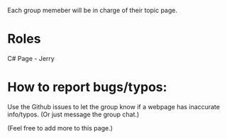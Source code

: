 Each group memeber will be in charge of their topic page.

# Roles
C# Page - Jerry

# How to report bugs/typos:
Use the Github issues to let the group know if a webpage has inaccurate info/typos. (Or just message the group chat.)

(Feel free to add more to this page.)
